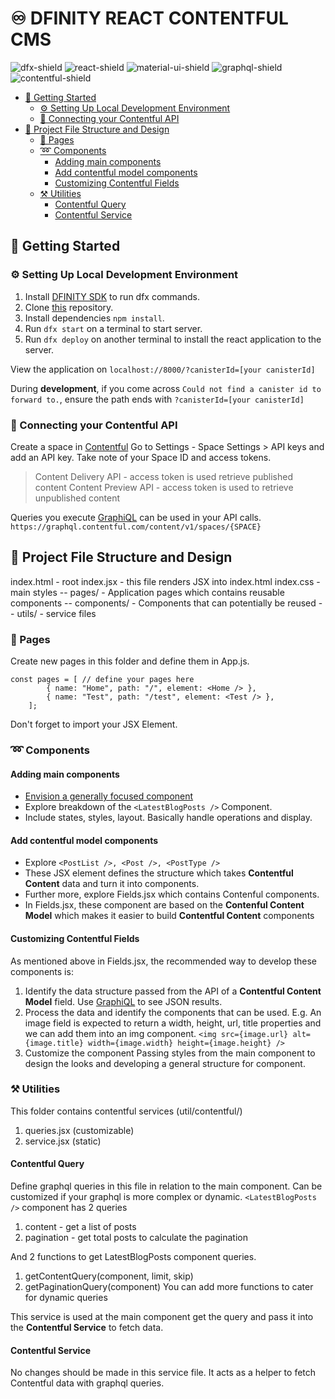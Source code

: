 # ♾️ DFINITY REACT CONTENTFUL CMS 
![dfx-shield](https://img.shields.io/badge/dfx_0.11.1-yellowgreen) ![react-shield](https://img.shields.io/badge/react_18-blue) ![material-ui-shield](https://img.shields.io/badge/@material--ui-blueviolet) ![graphql-shield](https://img.shields.io/badge/GraphQL-red) ![contentful-shield](https://img.shields.io/badge/Contentful_API-yellow)

- [📝 Getting Started](#-getting-started)
  * [⚙️ Setting Up Local Development Environment](#--setting-up-local-development-environment)
  * [🔗 Connecting your Contentful API](#--connecting-your-contentful-api)
- [📂 Project File Structure and Design](#-project-file-structure-and-design)
  * [📄 Pages](#--pages)
  * [➿   Components](#--components)
    + [Adding main components](#adding-main-components)
    + [Add contentful model components](#add-contentful-model-components)
    + [Customizing Contentful Fields](#customizing-contentful-fields)
  * [⚒️ Utilities](#--utilities)
    + [Contentful Query](#contentful-query)
    + [Contentful Service](#contentful-service)

## 📝 Getting Started

### ⚙️ Setting Up Local Development Environment
1. Install [DFINITY SDK][install-sdk] to run dfx commands.
2. Clone [this][git-repo-url] repository.
3. Install dependencies ```npm install```.
4. Run ```dfx start``` on a terminal to start server.
5. Run ```dfx deploy``` on another terminal to install the react application to the server.

View the application on ```localhost://8000/?canisterId=[your canisterId]```

During **development**, if you come across ```Could not find a canister id to forward to.```,  ensure the path ends with ```?canisterId=[your canisterId]``` 


### 🔗 Connecting your Contentful API 

Create a space in [Contentful][contentful-api]
Go to Settings - Space Settings > API keys and add an API key.
Take note of your Space ID and access tokens.
> Content Delivery API - access token is used retrieve published content
> Content Preview API - access token is used to retrieve unpublished content

Queries you execute  [GraphiQL][contentful-graphql] can be used in your API calls.
```https://graphql.contentful.com/content/v1/spaces/{SPACE}``` 

## 📂 Project File Structure and Design

index.html - root
index.jsx - this file renders JSX into index.html
index.css - main styles
-- pages/ - Application pages which contains reusable components
-- components/ - Components that can potentially be reused
-- utils/ - service files
    
### 📄 Pages 
Create new pages in this folder and define them in App.js.
```
const pages = [ // define your pages here
        { name: "Home", path: "/", element: <Home /> },
        { name: "Test", path: "/test", element: <Test /> },
    ];
```
Don't forget to import your JSX Element.

### ➿	Components 
#### Adding main components
- [Envision a generally focused component][thinking-react]
- Explore breakdown of the ```<LatestBlogPosts />``` Component. 
- Include states, styles, layout. Basically handle operations and display.

#### Add contentful model components
- Explore ```<PostList />, <Post />, <PostType />```
- These JSX element defines the structure which takes **Contentful Content** data and turn it into components.
- Further more, explore Fields.jsx which contains Contenful components.
- In Fields.jsx, these component are based on the **Contenful Content Model** which makes it easier to build **Contentful Content** components

#### Customizing Contentful Fields
As mentioned above in Fields.jsx, the recommended way to develop these components is:
1. Identify the data structure passed from the API of a **Contentful Content Model** field. Use [GraphiQL][contentful-graphql] to see JSON results.
2. Process the data and identify the components that can be used. E.g. An image field is expected to return a width, height, url, title properties and we can add them into an img component.
`<img src={image.url} alt={image.title} width={image.width} height={image.height} />`
3. Customize the component
Passing styles from the main component to design the looks and developing a general structure for component.

### ⚒️ Utilities
This folder contains contentful services (util/contentful/)
1. queries.jsx (customizable)
2. service.jsx (static)
#### Contentful Query
Define graphql queries in this file in relation to the main component. Can be customized if your graphql is more complex or dynamic.
```<LatestBlogPosts />``` component has 2 queries
1. content - get a list of posts
2. pagination - get total posts to calculate the pagination 

And 2 functions to get LatestBlogPosts component queries.
1. getContentQuery(component, limit, skip)
2. getPaginationQuery(component)
You can add more functions to cater for dynamic queries

This service is used at the main component get the query and pass it into the **Contentful Service** to fetch data.

#### Contentful Service
No changes should be made in this service file. It acts as a helper to fetch Contentful data with graphql queries.

   [install-sdk]: <https://internetcomputer.org/docs/current/developer-docs/build/install-upgrade-remove/>
   [git-repo-url]: <https://github.com/therealbryanho/dfinity-websitewithcms>
   [contentful-api]: <https://app.contentful.com/>
   [contentful-graphql]: <https://www.contentful.com/developers/docs/references/graphql/#/introduction/basic-api-information/>
   [graphiql]:<https://graphql.contentful.com/content/v1/spaces/53t36x95ru0m/explore?access_token=OCLvDwk6HjdpR3OxvqhLaD-zuXLwo2QYEueE9pYJZuU />
   [thinking-react]: <https://reactjs.org/docs/thinking-in-react.html/>
